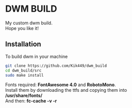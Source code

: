 # DWM BUILD

My custom dwm build.    
Hope you like it!

## Installation

To build dwm in your machine

```bash
git clone https://github.com/Kik449/dwm_build
cd dwm_build/src
sudo make install
```
Fonts required: **FontAwesome 4.0** and **RobotoMono**.     
Install them by downloading the ttfs and copying them into **/usr/share/fonts/**     
And then: **fc-cache -v -r**     

